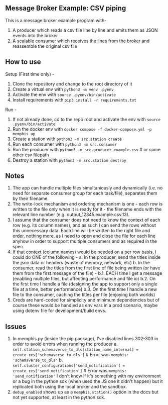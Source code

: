 ## Message Broker Example: CSV piping

This is a message broker example program with-

1. A producer which reads a csv file line by line and emits them as JSON events into the broker
2. A scalable consumer which receives the lines from the broker and reassemble the original csv file

## How to use

Setup (First time only) -

1. Clone the repository and change to the root directory of it
2. Create a virtual env with `python3 -m venv .pyenv`
3. Activate the env with `source .pyenv/bin/activate`
4. Install requirements with `pip3 install -r requirements.txt`

Run -

1. If not already done, cd to the repo root and activate the env with `source .pyenv/bin/activate`
2. Run the docker env with `docker compose -f docker-compose.yml -p memphis up`
3. Create a station with `python3 -m src.station create`
4. Run each consumer with `python3 -m src.consumer`
5. Run the producer with `python3 -m src.producer example.csv` # or some other csv filepath
6. Destroy a station with `python3 -m src.station destroy`

## Notes

1. The app can handle multiple files simultaniously and dynamically (i.e. no need for separate consumer group for each task/file), separates them by their filename.
2. The write-lock mechanism and ordering mechanism is one - each row is written to the file only when it is ready for it - the filename ends with the relevant line number (e.g. output_12345.example.csv.13).
3. I assume that the consumer does not need to know the context of each row (e.g. its column names), and as such I can send the rows without this unnecessary data. Each line will be written to the right file and order, nothing more, as I need to open and close the file for each line anyhow in order to support multiple consumers and as required in the spec.
4. If that context (column names) would be needed on a per row basis, I could do ONE of the following -
   a. In the producer, send the titles inside the json data or headers (waste of memory, network, etc)
   b. In the consumer, read the titles from the first line of file being written (or have them from the first message of the file) -
   b.1. EACH time I get a message (enabling multiple files, but affecting performance and file io)
   b.2. On the first time I handle a file (designing the app to support only a single file at a time, better performance)
   b.3. On the first time I handle a new file to the consumer, caching the titles per file (enjoying both worlds)
5. Creds are hard-coded for simplicity and minimum dependencies but of course these would be handled as env vars in a prod scenario, maybe using dotenv file for development/build envs.

## Issues

1. In memphis.py (inside the pip package), I've disabled lines 302-303 in order to avoid errors when running the producer
   a. `self.station_schemaverse_to_dls[station_name_internal] = create_res['schemaverse_to_dls']` # Error was `memphis: 'schemaverse_to_dls'`
   b. `self.cluster_configurations['send_notification'] = create_res['send_notification']` # Error was `memphis: 'send_notification'`
   I don't know if it's something with my environment or a bug in the python sdk (when used the JS one it didn't happen) but it replicated both using the local broker and the sandbox.
2. `dedup_enabled` shows up as a `memphis.station()` option in the docs but not yet supported, at least in the python sdk.
